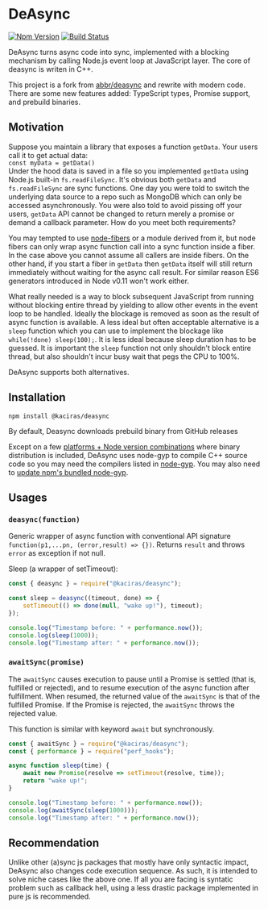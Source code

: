# DeAsync

[![Npm Version](https://img.shields.io/npm/v/@kaciras/deasync)](https://www.npmjs.com/package/@kaciras/deasync)
[![Build Status](https://www.travis-ci.com/Kaciras/deasync.svg?branch=master)](https://www.travis-ci.com/Kaciras/deasync)

DeAsync turns async code into sync, implemented with a blocking mechanism by calling Node.js event loop at JavaScript layer. The core of deasync is writen in C++.

This project is a fork from [abbr/deasync](https://github.com/abbr/deasync) and rewrite with modern code. There are some new features added: TypeScript types, Promise support, and prebuild binaries.

## Motivation

Suppose you maintain a library that exposes a function `getData`. Your users call it to get actual data:   
`const myData = getData()`  
Under the hood data is saved in a file so you implemented `getData` using Node.js built-in `fs.readFileSync`. It's obvious both `getData` and `fs.readFileSync` are sync functions. One day you were told to switch the underlying data source to a repo such as MongoDB which can only be accessed asynchronously. You were also told to avoid pissing off your users, `getData` API cannot be changed to return merely a promise or demand a callback parameter. How do you meet both requirements?

You may tempted to use [node-fibers](https://github.com/laverdet/node-fibers) or a module derived from it, but node fibers can only wrap async function call into a sync function inside a fiber. In the case above you cannot assume all  callers are inside fibers. On the other hand, if you start a fiber in `getData` then `getData` itself will still return immediately without waiting for the async call result. For similar reason ES6 generators introduced in Node v0.11 won't work either. 

What really needed is a way to block subsequent JavaScript from running without blocking entire thread by yielding to allow other events in the event loop to be handled. Ideally the blockage is removed as soon as the result of async function is available. A less ideal but often acceptable alternative is a `sleep` function which you can use to implement the blockage like ```while(!done) sleep(100);```. It is less ideal because sleep duration has to be guessed. It is important the `sleep` function not only shouldn't block entire thread, but also shouldn't incur busy wait that pegs the CPU to 100%. 

DeAsync supports both alternatives.

## Installation

```npm install @kaciras/deasync```

By default, Deasync downloads prebuild binary from GitHub releases

Except on a few [platforms + Node version combinations](https://github.com/abbr/deasync-bin) where binary distribution is included, DeAsync uses node-gyp to compile C++ source code so you may need the compilers listed in [node-gyp](https://github.com/TooTallNate/node-gyp). You may also need to [update npm's bundled node-gyp](https://github.com/TooTallNate/node-gyp/wiki/Updating-npm's-bundled-node-gyp).

## Usages

### `deasync(function)`

Generic wrapper of async function with conventional API signature `function(p1,...pn, (error,result) => {})`. Returns `result` and throws `error` as exception if not null.

Sleep (a wrapper of setTimeout):

```javascript
const { deasync } = require("@kaciras/deasync");

const sleep = deasync((timeout, done) => {
	setTimeout(() => done(null, "wake up!"), timeout);
});

console.log("Timestamp before: " + performance.now());
console.log(sleep(1000));
console.log("Timestamp after: " + performance.now());
```

### `awaitSync(promise)`

The `awaitSync` causes execution to pause until a Promise is settled (that is, fulfilled or rejected), and to resume execution of the async function after fulfillment. When resumed, the returned value of the `awaitSync` is that of the fulfilled Promise. If the Promise is rejected, the `awaitSync` throws the rejected value.

This function is similar with keyword `await` but synchronously.

```javascript
const { awaitSync } = require("@kaciras/deasync");
const { performance } = require("perf_hooks");

async function sleep(time) {
	await new Promise(resolve => setTimeout(resolve, time));
	return "wake up!";
}

console.log("Timestamp before: " + performance.now());
console.log(awaitSync(sleep(1000)));
console.log("Timestamp after: " + performance.now());
```

## Recommendation

Unlike other (a)sync js packages that mostly have only syntactic impact, DeAsync also changes code execution sequence. As such, it is intended to solve niche cases like the above one. If all you are facing is syntatic problem such as callback hell, using a less drastic package implemented in pure js is recommended.
